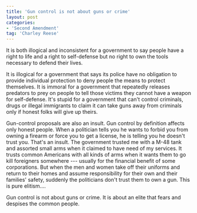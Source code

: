 ```yaml
---
title: 'Gun control is not about guns or crime'
layout: post
categories:
- 'Second Amendment'
tag: 'Charley Reese'
---
```


It is both illogical and inconsistent for a government to say people have a right to life and a right to self-defense but no right to own the tools necessary to defend their lives.  
  
It is illogical for a government that says its police have no obligation to provide individual protection to deny people the means to protect themselves. It is immoral for a government that repeatedly releases predators to prey on people to tell those victims they cannot have a weapon for self-defense. It's stupid for a government that can't control criminals, drugs or illegal immigrants to claim it can take guns away from criminals only if honest folks will give up theirs.

Gun-control proposals are also an insult. Gun control by definition affects only honest people. When a politician tells you he wants to forbid you from owning a firearm or force you to get a license, he is telling you he doesn't trust you. That's an insult. The government trusted me with a M-48 tank and assorted small arms when it claimed to have need of my services. It trusts common Americans with all kinds of arms when it wants them to go kill foreigners somewhere --- usually for the financial benefit of some corporations. But when the men and women take off their uniforms and return to their homes and assume responsibility for their own and their families' safety, suddenly the politicians don't trust them to own a gun. This is pure elitism....

Gun control is not about guns or crime. It is about an elite that fears and despises the common people.